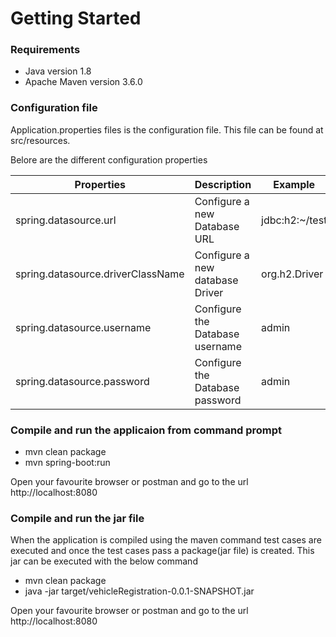 # Getting Started

### Requirements
* Java version 1.8 
* Apache Maven version 3.6.0

### Configuration file
Application.properties files is the configuration file. 
This file can be found at src/resources. 

Belore are the different configuration properties

| Properties | Description | Example |
| ---------- | ----------- | -------- |
| spring.datasource.url | Configure a new Database URL | jdbc:h2:~/test |
| spring.datasource.driverClassName | Configure a new database Driver | org.h2.Driver |
| spring.datasource.username | Configure the Database username | admin |
| spring.datasource.password | Configure the Database password | admin |


### Compile and run the applicaion from command prompt
* mvn clean package
* mvn spring-boot:run

Open your favourite browser or postman and go to the url http://localhost:8080

### Compile and run the jar file
When the application is compiled using the maven command test cases are executed and once the test cases pass a package(jar file) is created.
This jar can be executed with the below command
* mvn clean package
* java -jar target/vehicleRegistration-0.0.1-SNAPSHOT.jar

Open your favourite browser or postman and go to the url http://localhost:8080


